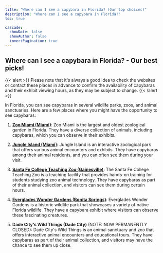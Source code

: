 ```yaml
---
title: "Where can I see a capybara in Florida? (Our top choices)"
description: "Where can I see a capybara in Florida?"
toc: true

cascade:
  showDate: false
  showAuthor: false
  invertPagination: true
---
```


## Where can I see a capybara in Florida? - Our best picks!

{{< alert >}}
Please note that it's always a good idea to check the websites or contact these places in advance to confirm the availability of capybaras and their exhibit viewing hours, as they may be subject to change.
{{< /alert >}}

In Florida, you can see capybaras in several wildlife parks, zoos, and animal sanctuaries. Here are a few places where you might have the opportunity to see capybaras:

1. [**Zoo Miami (Miami)**](https://www.zoomiami.org/): Zoo Miami is the largest and oldest zoological garden in Florida. They have a diverse collection of animals, including capybaras, which you can observe in their exhibits.

2. [**Jungle Island (Miami)**](https://www.jungleisland.com/): Jungle Island is an interactive zoological park that offers various animal encounters and exhibits. They have capybaras among their animal residents, and you can often see them during your visit.

3. [**Santa Fe College Teaching Zoo (Gainesville)**](https://www.sfcollege.edu/zoo/): The Santa Fe College Teaching Zoo is a teaching facility that provides hands-on training for students studying zoo animal technology. They have capybaras as part of their animal collection, and visitors can see them during certain hours.

4. [**Everglades Wonder Gardens (Bonita Springs)**](https://wondergardens.org/): Everglades Wonder Gardens is a historic wildlife park that showcases a variety of native Florida wildlife. They have a capybara exhibit where visitors can observe these fascinating creatures.

5. **Dade City's Wild Things (Dade City)** (NOTE: NOW PERMANENTLY CLOSED): Dade City's Wild Things is an animal sanctuary and zoo that offers interactive animal encounters and educational tours. They have capybaras as part of their animal collection, and visitors may have the chance to see them up close.


